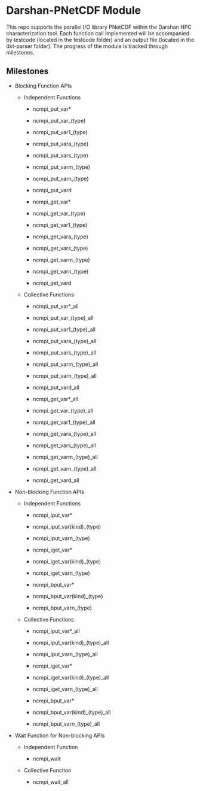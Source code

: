 # Darshan-PNetCDF Module 
This repo supports the parallel I/O library PNetCDF within the Darshan HPC characterization tool. Each function call implemented will be accompanied by testcode (located in the testcode folder) and an output file (located in the dxt-parser folder). The progress of the module is tracked through milestones. 

## Milestones 
* Blocking Function APIs
  * Independent Functions
    * ncmpi_put_var*
	* ncmpi_put_var_(type)
	* ncmpi_put_var1_(type)
	* ncmpi_put_vara_(type)
	* ncmpi_put_vars_(type)
	* ncmpi_put_varm_(type)
	* ncmpi_put_varn_(type)
	* ncmpi_put_vard

    * ncmpi_get_var*
	* ncmpi_get_var_(type)
	* ncmpi_get_var1_(type)
	* ncmpi_get_vara_(type)
	* ncmpi_get_vars_(type)
	* ncmpi_get_varm_(type)
	* ncmpi_get_varn_(type)
	* ncmpi_get_vard

  * Collective Functions 
    * ncmpi_put_var*_all
	* ncmpi_put_var_(type)_all
	* ncmpi_put_var1_(type)_all
	* ncmpi_put_vara_(type)_all
	* ncmpi_put_vars_(type)_all
	* ncmpi_put_varm_(type)_all
	* ncmpi_put_varn_(type)_all
	* ncmpi_put_vard_all

    * ncmpi_get_var*_all
	* ncmpi_get_var_(type)_all
	* ncmpi_get_var1_(type)_all
	* ncmpi_get_vara_(type)_all
	* ncmpi_get_vars_(type)_all
	* ncmpi_get_varm_(type)_all
	* ncmpi_get_varn_(type)_all
	* ncmpi_get_vard_all

* Non-blocking Function APIs
  * Independent Functions 
    * ncmpi_iput_var*
	* ncmpi_iput_var(kind)_(type)
	* ncmpi_iput_varn_(type)

    * ncmpi_iget_var*
	* ncmpi_iget_var(kind)_(type)
	* ncmpi_iget_varn_(type)

    * ncmpi_bput_var*
	* ncmpi_bput_var(kind)_(type)
	* ncmpi_bput_varn_(type)

  * Collective Functions 
    * ncmpi_iput_var*_all
	* ncmpi_iput_var(kind)_(type)_all
	* ncmpi_iput_varn_(type)_all

    * ncmpi_iget_var*
	* ncmpi_iget_var(kind)_(type)_all
	* ncmpi_iget_varn_(type)_all

    * ncmpi_bput_var*
	* ncmpi_bput_var(kind)_(type)_all
	* ncmpi_bput_varn_(type)_all

* Wait Function for Non-blocking APIs
  * Independent Function 
    * ncmpi_wait

  * Collective Function
    * ncmpi_wait_all
